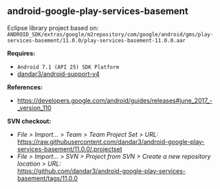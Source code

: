 ## android-google-play-services-basement

Eclipse library project based on:<br/>
`ANDROID_SDK/extras/google/m2repository/com/google/android/gms/play-services-basement/11.0.0/play-services-basement-11.0.0.aar`

**Requires:**
- `Android 7.1 (API 25) SDK Platform`
- [dandar3/android-support-v4](https://github.com/dandar3/android-support-v4/tree/25.3.1)

**References:**
- https://developers.google.com/android/guides/releases#june_2017_-_version_110

**SVN checkout:** 
- _File > Import... > Team > Team Project Set > URL:_<br/>
  https://raw.githubusercontent.com/dandar3/android-google-play-services-basement/11.0.0/.projectset
- _File > Import... > SVN > Project from SVN > Create a new repository location > URL:_<br/> 
  https://github.com/dandar3/android-google-play-services-basement/tags/11.0.0
